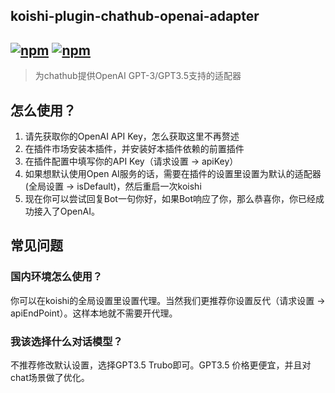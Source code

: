 ## koishi-plugin-chathub-openai-adapter

## [![npm](https://img.shields.io/npm/v/@dingyi222666/koishi-plugin-chathub-openai-adapter)](https://www.npmjs.com/package/@dingyi222666/koishi-plugin-chathub-openai) [![npm](https://img.shields.io/npm/dt/@dingyi222666/koishi-plugin-chathub-openai-adapter)](https://www.npmjs.com/package//@dingyi222666/koishi-plugin-chathub-openai-adapter)

> 为chathub提供OpenAI GPT-3/GPT3.5支持的适配器

## 怎么使用？

1. 请先获取你的OpenAI API Key，怎么获取这里不再赘述
2. 在插件市场安装本插件，并安装好本插件依赖的前置插件
3. 在插件配置中填写你的API Key（请求设置 -> apiKey）
4. 如果想默认使用Open AI服务的话，需要在插件的设置里设置为默认的适配器(全局设置 -> isDefault)，然后重启一次koishi
5. 现在你可以尝试回复Bot一句你好，如果Bot响应了你，那么恭喜你，你已经成功接入了OpenAI。

## 常见问题

### 国内环境怎么使用？

你可以在koishi的全局设置里设置代理。当然我们更推荐你设置反代（请求设置 -> apiEndPoint）。这样本地就不需要开代理。

### 我该选择什么对话模型？

不推荐修改默认设置，选择GPT3.5 Trubo即可。GPT3.5 价格更便宜，并且对chat场景做了优化。